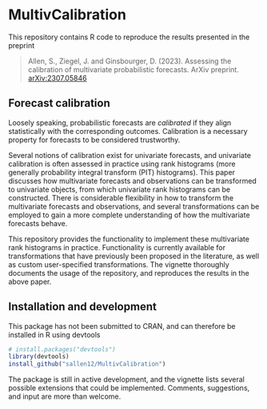 # MultivCalibration

This repository contains R code to reproduce the results presented in the preprint  

> Allen, S., Ziegel, J. and Ginsbourger, D. (2023). 
> Assessing the calibration of multivariate probabilistic forecasts.
> ArXiv preprint.
> [arXiv:2307.05846](arXiv:2307.05846)

## Forecast calibration

Loosely speaking, probabilistic forecasts are _calibrated_ if they align statistically with the corresponding outcomes. Calibration is a necessary property for forecasts to be considered trustworthy.

Several notions of calibration exist for univariate forecasts, and univariate calibration is often assessed in practice using rank histograms (more generally probability integral transform (PIT) histograms). This paper discusses how multivariate forecasts and observations can be transformed to univariate objects, from which univariate rank histograms can be constructed. There is considerable flexibility in how to transform the multivariate forecasts and observations, and several transformations can be employed to gain a more complete understanding of how the multivariate forecasts behave.

This repository provides the functionality to implement these multivariate rank histograms in practice. Functionality is currently available for transformations that have previously been proposed in the literature, as well as custom user-specified transformations. The vignette thoroughly documents the usage of the repository, and reproduces the results in the above paper.

## Installation and development

This package has not been submitted to CRAN, and can therefore be installed in R using devtools
```r
# install.packages("devtools")
library(devtools)
install_github("sallen12/MultivCalibration")
```
The package is still in active development, and the vignette lists several possible extensions that could be implemented. Comments, suggestions, and input are more than welcome.


